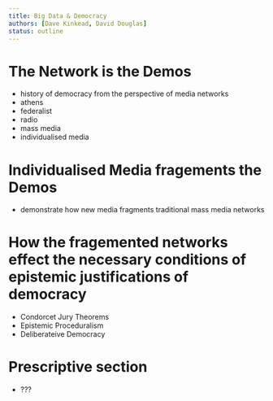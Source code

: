 ```yaml
---
title: Big Data & Democracy
authors: [Dave Kinkead, David Douglas]
status: outline
---
```


# The Network is the Demos

  - history of democracy from the perspective of media networks
  - athens
  - federalist
  - radio
  - mass media
  - individualised media

# Individualised Media fragements the Demos

  - demonstrate how new media fragments traditional mass media networks

# How the fragemented networks effect the necessary conditions of epistemic justifications of democracy

  - Condorcet Jury Theorems
  - Epistemic Proceduralism
  - Deliberateive Democracy

# Prescriptive section

  - ???